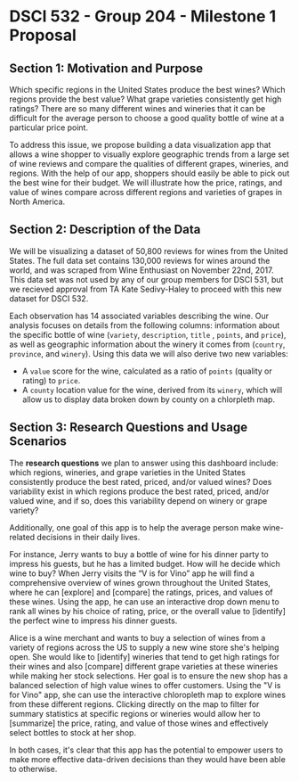 # DSCI 532 - Group 204 - Milestone 1 Proposal


## Section 1: Motivation and Purpose

Which specific regions in the United States produce the best wines? Which regions provide the best value? What grape varieties consistently get high ratings? There are so many different wines and wineries that it can be difficult for the average person to choose a good quality bottle of wine at a particular price point. 

To address this issue, we propose building a data visualization app that allows a wine shopper to visually explore geographic trends from a large set of wine reviews and compare the qualities of different grapes, wineries, and regions. With the help of our app, shoppers should easily be able to pick out the best wine for their budget. We will illustrate how the price, ratings, and value of wines compare across different regions and varieties of grapes in North America.


## Section 2: Description of the Data

We will be visualizing a dataset of 50,800 reviews for wines from the United States. The full data set contains 130,000 reviews for wines around the world, and was scraped from Wine Enthusiast on November 22nd, 2017. This data set was not used by any of our group members for DSCI 531, but we recieved approval from TA Kate Sedivy-Haley to proceed with this new dataset for DSCI 532.

Each observation has 14 associated variables describing the wine. Our analysis focuses on details from the following columns: information about the specific bottle of wine (```variety```,  ```description```, ```title``` , ```points```, and ```price```), as well as geographic information about the winery it comes from (```country```, ```province```, and  ```winery```). Using this data we will also derive two new variables:
- A ```value``` score for the wine, calculated as a ratio of ```points``` (quality or rating) to ```price```.
- A ```county``` location value for the wine, derived from its ```winery```, which will allow us to display data broken down by county on a chlorpleth map.


## Section 3: Research Questions and Usage Scenarios

The **research questions** we plan to answer using this dashboard include: which regions, wineries, and grape varieties in the United States consistently produce the best rated, priced, and/or valued wines? Does variability exist in which regions produce the best rated, priced, and/or valued wine, and if so, does this variability depend on winery or grape variety?

Additionally, one goal of this app is to help the average person make wine-related decisions in their daily lives. 

For instance, Jerry wants to buy a bottle of wine for his dinner party to impress his guests, but he has a limited budget. How will he decide which wine to buy? When Jerry visits the “V is for Vino” app he will find a comprehensive overview of wines grown throughout the United States, where he can [explore] and [compare] the ratings, prices, and values of these wines. Using the app, he can use an interactive drop down menu to rank all wines by his choice of rating, price, or the overall value to [identify] the perfect wine to impress his dinner guests. 

 Alice is a wine merchant and wants to buy a selection of wines from a variety of regions across the US to supply a new wine store she's helping open. She would like to [identify] wineries that tend to get high ratings for their wines and also [compare] different grape varieties at these wineries while making her stock selections. Her goal is to ensure the new shop has a balanced selection of high value wines to offer customers. Using the "V is for Vino" app, she can use the interactive chloropleth map to explore wines from these different regions. Clicking directly on the map to filter for summary statistics at specific regions or wineries would allow her to [summarize] the price, rating, and value of those wines and effectively select bottles to stock at her shop.
  
In both cases, it's clear that this app has the potential to empower users to make more effective data-driven decisions than they would have been able to otherwise.
